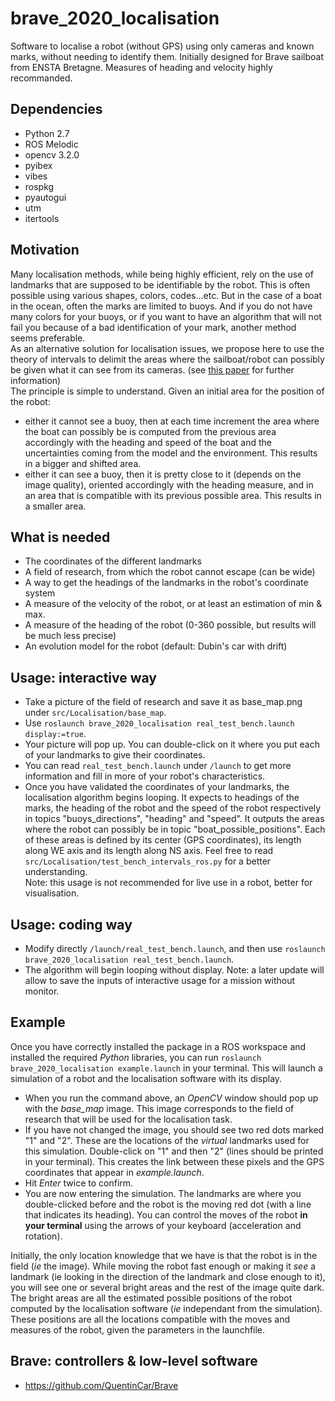 # brave_2020_localisation
Software to localise a robot (without GPS) using only cameras and known marks, without needing to identify them.
Initially designed for Brave sailboat from ENSTA Bretagne. Measures of heading and velocity highly recommanded.

## Dependencies
- Python 2.7
- ROS Melodic
- opencv 3.2.0
- pyibex
- vibes
- rospkg
- pyautogui
- utm
- itertools

## Motivation
Many localisation methods, while being highly efficient, rely on the use of landmarks that are supposed to be identifiable by the robot. This is often possible using various shapes, colors, codes...etc. But in the case of a boat in the ocean, often the marks are limited to buoys. And if you do not have many colors for your buoys, or if you want to have an algorithm that will not fail you because of a bad identification of your mark, another method seems preferable.  
As an alternative solution for localisation issues, we propose here to use the theory of intervals to delimit the areas where the sailboat/robot can possibly be given what it can see from its cameras. (see [this paper](https://www.ensta-bretagne.fr/jaulin/intervalcourse.pdf) for further information)  
The principle is simple to understand. Given an initial area for the position of the robot:
- either it cannot see a buoy, then at each time increment the area where the boat can possibly be is computed from the previous area accordingly with the heading and speed of the boat and the uncertainties coming from the model and the environment. This results in a bigger and shifted area.
- either it can see a buoy, then it is pretty close to it (depends on the image quality), oriented accordingly with the heading measure, and in an area that is compatible with its previous possible area. This results in a smaller area.

## What is needed
- The coordinates of the different landmarks
- A field of research, from which the robot cannot escape (can be wide)
- A way to get the headings of the landmarks in the robot's coordinate system
- A measure of the velocity of the robot, or at least an estimation of min & max.
- A measure of the heading of the robot (0-360 possible, but results will be much less precise)
- An evolution model for the robot (default: Dubin's car with drift) 

## Usage: interactive way
- Take a picture of the field of research and save it as base_map.png under `src/Localisation/base_map`.
- Use `roslaunch brave_2020_localisation real_test_bench.launch display:=true`.
- Your picture will pop up. You can double-click on it where you put each of your landmarks to give their coordinates.
- You can read `real_test_bench.launch` under `/launch` to get more information and fill in more of your robot's characteristics.
- Once you have validated the coordinates of your landmarks, the localisation algorithm begins looping. It expects to headings of the marks, the heading of the robot and the speed of the robot respectively in topics "buoys_directions", "heading" and "speed". It outputs the areas where the robot can possibly be in topic "boat_possible_positions". Each of these areas is defined by its center (GPS coordinates), its length along WE axis and its length along NS axis. Feel free to read `src/Localisation/test_bench_intervals_ros.py` for a better understanding.  
Note: this usage is not recommended for live use in a robot, better for visualisation.

## Usage: coding way
- Modify directly `/launch/real_test_bench.launch`, and then use `roslaunch brave_2020_localisation real_test_bench.launch`.
- The algorithm will begin looping without display.
Note: a later update will allow to save the inputs of interactive usage for a mission without monitor.

## Example
Once you have correctly installed the package in a ROS workspace and installed the required *Python* libraries, you can run `roslaunch brave_2020_localisation example.launch` in your terminal. This will launch a simulation of a robot and the localisation software with its display.  
- When you run the command above, an *OpenCV* window should pop up with the *base_map* image. This image corresponds to the field of research that will be used for the localisation task. 
- If you have not changed the image, you should see two red dots marked "1" and "2". These are the locations of the *virtual* landmarks used for this simulation. Double-click on "1" and then "2" (lines should be printed in your terminal). This creates the link between these pixels and the GPS coordinates that appear in *example.launch*.
- Hit *Enter* twice to confirm.
- You are now entering the simulation. The landmarks are where you double-clicked before and the robot is the moving red dot (with a line that indicates its heading). You can control the moves of the robot **in your terminal** using the arrows of your keyboard (acceleration and rotation).  

 Initially, the only location knowledge that we have is that the robot is in the field (*ie* the image). While moving the robot fast enough or making it *see* a landmark (ie looking in the direction of the landmark and close enough to it), you will see one or several bright areas and the rest of the image quite dark. The bright areas are all the estimated possible positions of the robot computed by the localisation software (*ie* independant from the simulation). These positions are all the locations compatible with the moves and measures of the robot, given the parameters in the launchfile.

## Brave: controllers & low-level software
* https://github.com/QuentinCar/Brave
